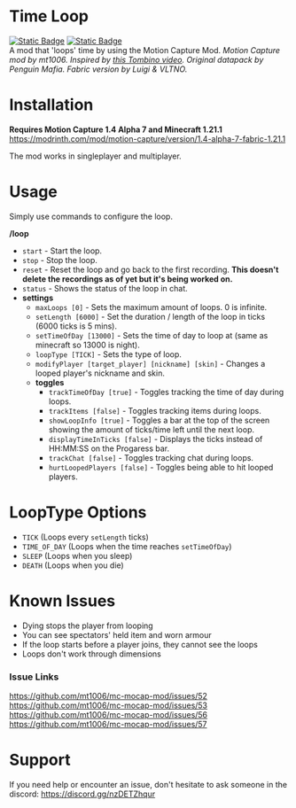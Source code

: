 # Time Loop
[![Static Badge](https://img.shields.io/badge/GitHub-Release-green?logo=Github)](https://github.com/VLTNOgithub/Time-Loop/releases/latest)
[![Static Badge](https://img.shields.io/badge/Modrinth-Release-green?logo=Modrinth)](https://modrinth.com/mod/timeloop/version/latest)
\
A mod that 'loops' time by using the Motion Capture Mod.
*Motion Capture mod by mt1006. Inspired by [this Tombino video](https://www.youtube.com/watch?v=i602-oh0a0c). Original datapack by Penguin Mafia. Fabric version by Luigi & VLTNO.*

# Installation
**Requires Motion Capture 1.4 Alpha 7 and Minecraft 1.21.1**
https://modrinth.com/mod/motion-capture/version/1.4-alpha-7-fabric-1.21.1

The mod works in singleplayer and multiplayer.

# Usage
Simply use commands to configure the loop.

**/loop**
 - `start` - Start the loop.
 - `stop` - Stop the loop.
 - `reset` - Reset the loop and go back to the first recording. **This doesn't delete the recordings as of yet but it's being worked on.**
 - `status` - Shows the status of the loop in chat.
 - **settings**
   - `maxLoops [0]` - Sets the maximum amount of loops. 0 is infinite.
   - `setLength [6000]` - Set the duration / length of the loop in ticks (6000 ticks is 5 mins).
   - `setTimeOfDay [13000]` - Sets the time of day to loop at (same as minecraft so 13000 is night).
   - `loopType [TICK]` - Sets the type of loop.
   - `modifyPlayer [target_player] [nickname] [skin]` - Changes a looped player's nickname and skin.
   - **toggles**
     - `trackTimeOfDay [true]` - Toggles tracking the time of day during loops.
     - `trackItems [false]` - Toggles tracking items during loops.
     - `showLoopInfo [true]` - Toggles a bar at the top of the screen showing the amount of ticks/time left until the next loop.
     - `displayTimeInTicks [false]` - Displays the ticks instead of HH:MM:SS on the Progaress bar.
     - `trackChat [false]` - Toggles tracking chat during loops.
     - `hurtLoopedPlayers [false]` - Toggles being able to hit looped players.

# LoopType Options
 - `TICK` (Loops every `setLength` ticks)
 - `TIME_OF_DAY` (Loops when the time reaches `setTimeOfDay`)
 - `SLEEP` (Loops when you sleep)
 - `DEATH` (Loops when you die)

# Known Issues
 - Dying stops the player from looping
 - You can see spectators' held item and worn armour
 - If the loop starts before a player joins, they cannot see the loops
 - Loops don't work through dimensions

### Issue Links
https://github.com/mt1006/mc-mocap-mod/issues/52
https://github.com/mt1006/mc-mocap-mod/issues/53
https://github.com/mt1006/mc-mocap-mod/issues/56
https://github.com/mt1006/mc-mocap-mod/issues/57

# Support
If you need help or encounter an issue, don't hesitate to ask someone in the discord: https://discord.gg/nzDETZhqur
